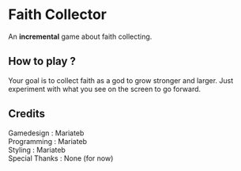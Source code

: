 # Faith Collector

An **incremental** game about faith collecting.

## How to play ?

Your goal is to collect faith as a god to grow stronger and larger. Just experiment with what you see on the screen to go forward.

## Credits

Gamedesign : Mariateb  
Programming : Mariateb  
Styling : Mariateb  
Special Thanks : None (for now)  